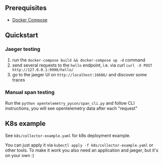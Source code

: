 ## Prerequisites
* [Docker Compose](https://docs.docker.com/compose/)

## Quickstart
### Jaeger testing
1. run the `docker-compose build && docker-compose up -d` command
1. send several requests to the `hello` endpoint, i.e. via curl `curl -X POST http://127.0.0.1:9990/hello/`
1. go to the jaeger UI on `http://localhost:16686/` and discover some traces

### Manual span testing
Run the `python opentelemetry_pycon/span_cli.py` and follow CLI instructions, you will see opentelemetry data after each "request"

## K8s example
See `k8s/collector-example.yaml` for k8s deployment example. 

You can just apply it via `kubectl apply -f k8s/collector-example.yaml` or other tools. To make it work you also need an application and jaeger, but it's on your own :) 
